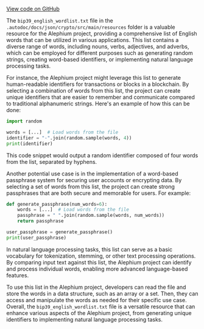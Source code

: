 [View code on GitHub](https://github.com/oxygenium/oxygenium/.autodoc/docs/json/crypto/src/main/resources)

The `bip39_english_wordlist.txt` file in the `.autodoc/docs/json/crypto/src/main/resources` folder is a valuable resource for the Alephium project, providing a comprehensive list of English words that can be utilized in various applications. This list contains a diverse range of words, including nouns, verbs, adjectives, and adverbs, which can be employed for different purposes such as generating random strings, creating word-based identifiers, or implementing natural language processing tasks.

For instance, the Alephium project might leverage this list to generate human-readable identifiers for transactions or blocks in a blockchain. By selecting a combination of words from this list, the project can create unique identifiers that are easier to remember and communicate compared to traditional alphanumeric strings. Here's an example of how this can be done:

```python
import random

words = [...]  # Load words from the file
identifier = "-".join(random.sample(words, 4))
print(identifier)
```

This code snippet would output a random identifier composed of four words from the list, separated by hyphens.

Another potential use case is in the implementation of a word-based passphrase system for securing user accounts or encrypting data. By selecting a set of words from this list, the project can create strong passphrases that are both secure and memorable for users. For example:

```python
def generate_passphrase(num_words=6):
    words = [...]  # Load words from the file
    passphrase = " ".join(random.sample(words, num_words))
    return passphrase

user_passphrase = generate_passphrase()
print(user_passphrase)
```

In natural language processing tasks, this list can serve as a basic vocabulary for tokenization, stemming, or other text processing operations. By comparing input text against this list, the Alephium project can identify and process individual words, enabling more advanced language-based features.

To use this list in the Alephium project, developers can read the file and store the words in a data structure, such as an array or a set. Then, they can access and manipulate the words as needed for their specific use case. Overall, the `bip39_english_wordlist.txt` file is a versatile resource that can enhance various aspects of the Alephium project, from generating unique identifiers to implementing natural language processing tasks.
